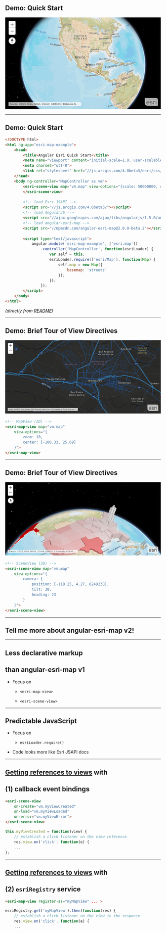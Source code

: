 ## Demo: Quick Start

[![quickstart_v2](img/quickstart_v2.png)](https://github.com/Esri/angular-esri-map/blob/master/README.md#quick-start)

---

## Demo: Quick Start

```html
<!DOCTYPE html>
<html ng-app="esri-map-example">
    <head>
        <title>Angular Esri Quick Start</title>
        <meta name="viewport" content="initial-scale=1.0, user-scalable=no">
        <meta charset="utf-8">
        <link rel="stylesheet" href="//js.arcgis.com/4.0beta3/esri/css/main.css">
    </head>
    <body ng-controller="MapController as vm">
        <esri-scene-view map="vm.map" view-options="{scale: 50000000, center: [-101.17, 21.78]}">
        </esri-scene-view>

        <!-- load Esri JSAPI -->
        <script src="//js.arcgis.com/4.0beta3/"></script>
        <!-- load AngularJS -->
        <script src="//ajax.googleapis.com/ajax/libs/angularjs/1.5.0/angular.js"></script>
        <!-- load angular-esri-map -->
        <script src="//npmcdn.com/angular-esri-map@2.0.0-beta.2"></script>

        <script type="text/javascript">
            angular.module('esri-map-example', ['esri.map'])
                .controller('MapController', function(esriLoader) {
                    var self = this;
                    esriLoader.require(['esri/Map'], function(Map) {
                        self.map = new Map({
                            basemap: 'streets'
                        });
                    });
                });
        </script>
    </body>
</html>
```

_(directly from [README](https://github.com/Esri/angular-esri-map/blob/master/README.md#quick-start))_

---

## Demo: Brief Tour of View Directives

[![mapview_vector-tiles](img/mapview_vector-tiles.png)](http://esri.github.io/angular-esri-map/#/examples/vector-tiles)

```html
<!-- MapView (2D) -->
<esri-map-view map="vm.map" 
    view-options="{
        zoom: 10,
        center: [-100.33, 25.69]
    }">
</esri-map-view>
```

---

## Demo: Brief Tour of View Directives

[![sceneview_extrude-polygon](img/sceneview_extrude-polygon.png)](http://esri.github.io/angular-esri-map/#/examples/extrude-polygon)

```html
<!-- SceneView (3D) -->
<esri-scene-view map="vm.map" 
    view-options="{
        camera: {
            position: [-118.25, 4.27, 6249238],
            tilt: 30,
            heading: 23
        }
    }">
</esri-scene-view>
```

---

## Tell me more about **angular-esri-map v2**!

---

## Less declarative markup
## than **angular-esri-map v1**

- Focus on

  - `<esri-map-view>`

  - `<esri-scene-view>`

---

## Predictable JavaScript

- Focus on

  - `esriLoader.require()`

- Code looks more like Esri JSAPI docs

---

## [Getting references to views](http://esri.github.io/angular-esri-map/#/patterns/references-to-views) with
  
## (1) callback event bindings

```html
<esri-scene-view 
    on-create="vm.myViewCreated"
    on-load="vm.myViewLoaded"
    on-error="vm.myViewError">
</esri-scene-view>
```
```javascript
this.myViewCreated = function(view) {
    // establish a click listener on the view reference
    res.view.on('click', function(e) {
    ...
};
```

---

## [Getting references to views](http://esri.github.io/angular-esri-map/#/patterns/references-to-views) with
  
## (2) `esriRegistry` service
```html
<esri-map-view register-as="myMapView" ... >
```
```javascript
esriRegistry.get('myMapView').then(function(res) {
    // establish a click listener on the view in the response
    res.view.on('click', function(e) {
    ...
```

